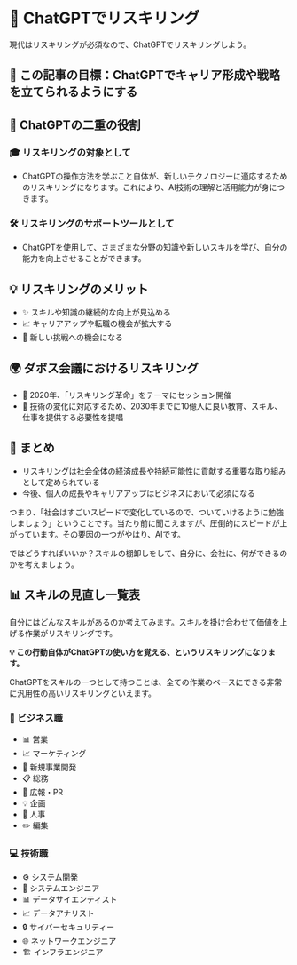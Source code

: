 # 🤖 ChatGPTでリスキリング

現代はリスキリングが必須なので、ChatGPTでリスキリングしよう。

## 🎯 この記事の目標：ChatGPTでキャリア形成や戦略を立てられるようにする

## 🔄 ChatGPTの二重の役割

### 🎓 リスキリングの対象として
- ChatGPTの操作方法を学ぶこと自体が、新しいテクノロジーに適応するためのリスキリングになります。これにより、AI技術の理解と活用能力が身につきます。

### 🛠️ リスキリングのサポートツールとして
- ChatGPTを使用して、さまざまな分野の知識や新しいスキルを学び、自分の能力を向上させることができます。

## 💡 リスキリングのメリット
- ✨ スキルや知識の継続的な向上が見込める
- 📈 キャリアアップや転職の機会が拡大する
- 🚀 新しい挑戦への機会になる

## 🌍 ダボス会議におけるリスキリング
- 📅 2020年、「リスキリング革命」をテーマにセッション開催
- 🎯 技術の変化に対応するため、2030年までに10億人に良い教育、スキル、仕事を提供する必要性を提唱

## 📝 まとめ
- リスキリングは社会全体の経済成長や持続可能性に貢献する重要な取り組みとして定められている
- 今後、個人の成長やキャリアアップはビジネスにおいて必須になる

つまり、「社会はすごいスピードで変化しているので、ついていけるように勉強しましょう」ということです。当たり前に聞こえますが、圧倒的にスピードが上がっています。その要因の一つがやはり、AIです。

ではどうすればいいか？スキルの棚卸しをして、自分に、会社に、何ができるのかを考えましょう。

## 📊 スキルの見直し一覧表

自分にはどんなスキルがあるのか考えてみます。スキルを掛け合わせて価値を上げる作業がリスキリングです。

**💡 この行動自体がChatGPTの使い方を覚える、というリスキリングになります。**

ChatGPTをスキルの一つとして持つことは、全ての作業のベースにできる非常に汎用性の高いリスキリングといえます。

### 💼 ビジネス職
- 📊 営業
- 📈 マーケティング
- 🚀 新規事業開発
- 📋 総務
- 📢 広報・PR
- 💡 企画
- 👥 人事
- ✏️ 編集

### 💻 技術職
- ⚙️ システム開発
- 🔧 システムエンジニア
- 📊 データサイエンティスト
- 📈 データアナリスト
- 🔒 サイバーセキュリティー
- 🌐 ネットワークエンジニア
- 🏗️ インフラエンジニア